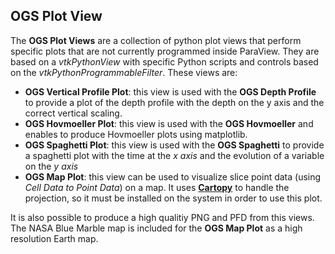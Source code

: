 ## OGS Plot View

The **OGS Plot Views** are a collection of python plot views that perform specific plots that are not currently programmed inside ParaView. They are based on a _vtkPythonView_ with specific Python scripts and controls based on the _vtkPythonProgrammableFilter_. These views are:

* **OGS Vertical Profile Plot**: this view is used with the **OGS Depth Profile** to provide a plot of the depth profile with the depth on the y axis and the correct vertical scaling.
* **OGS Hovmoeller Plot**: this view is used with the **OGS Hovmoeller** and enables to produce Hovmoeller plots using matplotlib.
* **OGS Spaghetti Plot**: this view is used with the **OGS Spaghetti** to provide a spaghetti plot with the time at the _x axis_ and the evolution of a variable on the _y axis_
* **OGS Map Plot**: this view can be used to visualize slice point data (using _Cell Data to Point Data_) on a map. It uses [**Cartopy**](https://scitools.org.uk/cartopy/docs/latest/) to handle the projection, so it must be installed on the system in order to use this plot.

It is also possible to produce a high qualitiy PNG and PFD from this views. The NASA Blue Marble map is included for the **OGS Map Plot** as a high resolution Earth map.